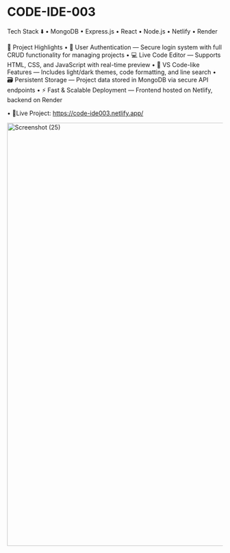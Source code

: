 # CODE-IDE-003
Tech Stack ⬇️
• MongoDB • Express.js • React • Node.js • Netlify • Render

🚀 Project Highlights
• 🔐 User Authentication — Secure login system with full CRUD functionality for managing projects 
• 💻 Live Code Editor — Supports HTML, CSS, and JavaScript with real-time preview 
• 🎨 VS Code-like Features — Includes light/dark themes, code formatting, and line search 
• 🗃️ Persistent Storage — Project data stored in MongoDB via secure API endpoints 
• ⚡ Fast & Scalable Deployment — Frontend hosted on Netlify, backend on Render

• 🔗Live Project: https://code-ide003.netlify.app/

<img width="1920" height="988" alt="Screenshot (25)" src="https://github.com/user-attachments/assets/d1179385-6bf3-4c4c-bd24-e30a3443b820" />

